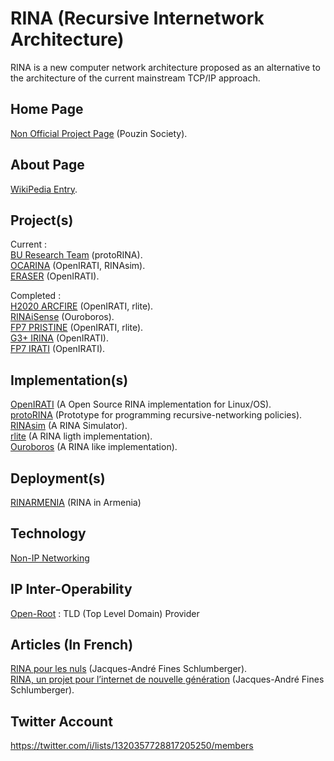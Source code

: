 # RINA (Recursive Internetwork Architecture)

RINA is a new computer network architecture proposed as an alternative to the architecture of the current mainstream TCP/IP approach.

## Home Page 
<a href="https://pouzinsociety.org/">Non Official Project Page</a> (Pouzin Society).  

## About Page
<a href="https://en.wikipedia.org/wiki/Recursive_Internetwork_Architecture">WikiPedia Entry</a>.

## Project(s)
Current :    
<a href="http://csr.bu.edu/rina/index.html">BU Research Team</a> (protoRINA).  
<a href="https://www.mn.uio.no/ifi/english/research/projects/ocarina/">OCARINA</a> (OpenIRATI, RINAsim).  
<a href="http://people.ccaba.upc.edu/careglio/index.php/eraser-project/">ERASER</a> (OpenIRATI).

Completed :   
<a href="http://ict-arcfire.eu/">H2020 ARCFIRE</a> (OpenIRATI, rlite).  
<a href="https://distrinet.cs.kuleuven.be/research/projects/RINAiSense">RINAiSense</a> (Ouroboros).  
<a href="http://ict-pristine.eu/">FP7 PRISTINE</a> (OpenIRATI, rlite).  
<a href="http://www.geant.net/opencall/Optical/Pages/IRINA.aspx">G3+ IRINA</a> (OpenIRATI).  
<a href="http://irati.eu/">FP7 IRATI</a> (OpenIRATI).  

## Implementation(s)
<a href="https://github.com/IRATI/stack">OpenIRATI</a> (A Open Source RINA implementation for Linux/OS).  
<a href="https://github.com/ProtoRINA/users/wiki">protoRINA</a> (Prototype for programming recursive-networking policies).  
<a href="https://github.com/kvetak/RINA">RINAsim</a> (A RINA Simulator).  
<a href="https://github.com/vmaffione/rlite">rlite</a> (A RINA ligth implementation).  
<a href="https://ouroboros.rocks/">Ouroboros</a> (A RINA like implementation).  

## Deployment(s)
<a href="https://rinarmenia.com/">RINARMENIA</a> (RINA in Armenia)

## Technology
<a href="https://www.etsi.org/technologies/non-ip-networking">Non-IP Networking</a>

## IP Inter-Operability
<a href="https://www.open-root.eu/">Open-Root</a> : TLD (Top Level Domain) Provider

## Articles (In French)
<a href="https://www.linkedin.com/pulse/rina-recursive-inter-network-architecture-pour-les-un-urban-galindo/?originalSubdomain=fr">RINA pour les nuls</a> (Jacques-André Fines Schlumberger).  
<a href="https://la-rem.eu/2019/09/rina-un-projet-pour-linternet-de-nouvelle-generation/">RINA, un projet pour l’internet de nouvelle génération</a> (Jacques-André Fines Schlumberger).  

## Twitter Account
https://twitter.com/i/lists/1320357728817205250/members
